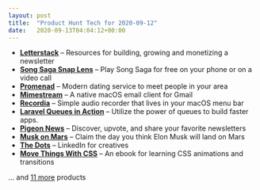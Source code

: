 ```yaml
---
layout: post
title:  "Product Hunt Tech for 2020-09-12"
date:   2020-09-13T04:04:12+00:00
---
```


* **[Letterstack](https://www.producthunt.com/posts/letterstack?utm_campaign=producthunt-api&utm_medium=api-v2&utm_source=Application%3A+Daily+Digest+RSS+v2+%28ID%3A+29748%29)** – Resources for building, growing and monetizing a newsletter
* **[Song Saga Snap Lens](https://www.producthunt.com/posts/song-saga-snap-lens?utm_campaign=producthunt-api&utm_medium=api-v2&utm_source=Application%3A+Daily+Digest+RSS+v2+%28ID%3A+29748%29)** – Play Song Saga for free on your phone or on a video call
* **[Promenad](https://www.producthunt.com/posts/promenad?utm_campaign=producthunt-api&utm_medium=api-v2&utm_source=Application%3A+Daily+Digest+RSS+v2+%28ID%3A+29748%29)** – Modern dating service to meet people in your area
* **[Mimestream](https://www.producthunt.com/posts/mimestream?utm_campaign=producthunt-api&utm_medium=api-v2&utm_source=Application%3A+Daily+Digest+RSS+v2+%28ID%3A+29748%29)** – A native macOS email client for Gmail
* **[Recordia](https://www.producthunt.com/posts/recordia?utm_campaign=producthunt-api&utm_medium=api-v2&utm_source=Application%3A+Daily+Digest+RSS+v2+%28ID%3A+29748%29)** – Simple audio recorder that lives in your macOS menu bar
* **[Laravel Queues in Action](https://www.producthunt.com/posts/laravel-queues-in-action?utm_campaign=producthunt-api&utm_medium=api-v2&utm_source=Application%3A+Daily+Digest+RSS+v2+%28ID%3A+29748%29)** – Utilize the power of queues to build faster apps.
* **[Pigeon News](https://www.producthunt.com/posts/pigeon-news?utm_campaign=producthunt-api&utm_medium=api-v2&utm_source=Application%3A+Daily+Digest+RSS+v2+%28ID%3A+29748%29)** – Discover, upvote, and share your favorite newsletters
* **[Musk on Mars](https://www.producthunt.com/posts/musk-on-mars?utm_campaign=producthunt-api&utm_medium=api-v2&utm_source=Application%3A+Daily+Digest+RSS+v2+%28ID%3A+29748%29)** – Claim the day you think Elon Musk will land on Mars
* **[The Dots](https://www.producthunt.com/posts/the-dots?utm_campaign=producthunt-api&utm_medium=api-v2&utm_source=Application%3A+Daily+Digest+RSS+v2+%28ID%3A+29748%29)** – LinkedIn for creatives
* **[Move Things With CSS](https://www.producthunt.com/posts/move-things-with-css?utm_campaign=producthunt-api&utm_medium=api-v2&utm_source=Application%3A+Daily+Digest+RSS+v2+%28ID%3A+29748%29)** – An ebook for learning CSS animations and transitions

… and [11 more](https://www.producthunt.com/tech) products